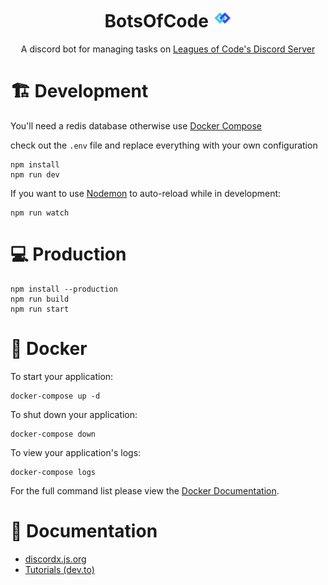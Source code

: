 <div align="center">
<h1>BotsOfCode 
<img src="images/loc.jpg" alt="drawing" width="30"/>
</h1>


A discord bot for managing tasks on 
[Leagues of Code's Discord Server](https://www.leaguesofcode.com/th)
</div>

# 🏗 Development
You'll need a redis database otherwise use [Docker Compose](#🐋-docker)

check out the `.env` file and replace everything with your own configuration


```
npm install
npm run dev 
```

If you want to use [Nodemon](https://nodemon.io/) to auto-reload while in development:

```
npm run watch
```

# 💻 Production

```
npm install --production
npm run build
npm run start
```

# 🐋 Docker

To start your application:


```
docker-compose up -d
```

To shut down your application:

```
docker-compose down
```

To view your application's logs:

```
docker-compose logs
```

For the full command list please view the [Docker Documentation](https://docs.docker.com/engine/reference/commandline/cli/).

# 📜 Documentation

- [discordx.js.org](https://discordx.js.org)
- [Tutorials (dev.to)](https://dev.to/oceanroleplay/series/14317)